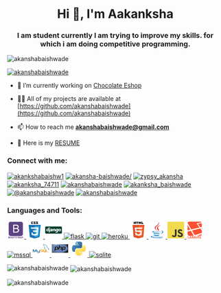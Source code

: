 <h1 align="center">Hi 👋, I'm Aakanksha</h1>
<h3 align="center">I am student currently I am trying to improve my skills. for which i am doing competitive programming.</h3>

<p align="left"> <img src="https://komarev.com/ghpvc/?username=akanshabaishwade&label=Profile%20views&color=0e75b6&style=flat" alt="akanshabaishwade" /> </p>

<p align="left"> <a href="https://github.com/ryo-ma/github-profile-trophy"><img src="https://github-profile-trophy.vercel.app/?username=akanshabaishwade" alt="akanshabaishwade" /></a> </p>

- 🔭 I’m currently working on [Chocolate Eshop](https://github.com/akanshabaishwade/Eshop_django)

- 👨‍💻 All of my projects are available at [https://github.com/akanshabaishwade](https://github.com/akanshabaishwade)

- 📫 How to reach me **akanshabaishwade@gmail.com**

- 📄 Here is my [RESUME](https://drive.google.com/file/d/174vtEUTbVRRtxvF8yqH_nIL3j_CJoQ_M/view?usp=sharing)

<h3 align="left">Connect with me:</h3>
<p align="left">
<a href="https://twitter.com/akankshabaishw1" target="blank"><img align="center" src="https://raw.githubusercontent.com/rahuldkjain/github-profile-readme-generator/master/src/images/icons/Social/twitter.svg" alt="akankshabaishw1" height="30" width="40" /></a>
<a href="https://linkedin.com/in/akansha-baishwade/" target="blank"><img align="center" src="https://raw.githubusercontent.com/rahuldkjain/github-profile-readme-generator/master/src/images/icons/Social/linked-in-alt.svg" alt="akansha-baishwade/" height="30" width="40" /></a>
<a href="https://instagram.com/zypsy_akansha" target="blank"><img align="center" src="https://raw.githubusercontent.com/rahuldkjain/github-profile-readme-generator/master/src/images/icons/Social/instagram.svg" alt="zypsy_akansha" height="30" width="40" /></a>
<a href="https://www.codechef.com/users/akanksha_74711" target="blank"><img align="center" src="https://cdn.jsdelivr.net/npm/simple-icons@3.1.0/icons/codechef.svg" alt="akanksha_74711" height="30" width="40" /></a>
<a href="https://www.hackerrank.com/akanshabaishwade" target="blank"><img align="center" src="https://raw.githubusercontent.com/rahuldkjain/github-profile-readme-generator/master/src/images/icons/Social/hackerrank.svg" alt="akanshabaishwade" height="30" width="40" /></a>
<a href="https://codeforces.com/profile/akanksha_baishwade" target="blank"><img align="center" src="https://cdn.jsdelivr.net/npm/simple-icons@3.0.1/icons/codeforces.svg" alt="akanksha_baishwade" height="30" width="40" /></a>
<a href="https://www.hackerearth.com/@akanshabaishwade" target="blank"><img align="center" src="https://raw.githubusercontent.com/rahuldkjain/github-profile-readme-generator/master/src/images/icons/Social/hackerearth.svg" alt="@akanshabaishwade" height="30" width="40" /></a>
<a href="https://auth.geeksforgeeks.org/user/akanshabaishwade" target="blank"><img align="center" src="https://raw.githubusercontent.com/rahuldkjain/github-profile-readme-generator/master/src/images/icons/Social/geeks-for-geeks.svg" alt="akanshabaishwade" height="30" width="40" /></a>
</p>

<h3 align="left">Languages and Tools:</h3>
<p align="left"> <a href="https://getbootstrap.com" target="_blank"> <img src="https://raw.githubusercontent.com/devicons/devicon/master/icons/bootstrap/bootstrap-plain-wordmark.svg" alt="bootstrap" width="40" height="40"/> </a> <a href="https://www.w3schools.com/css/" target="_blank"> <img src="https://raw.githubusercontent.com/devicons/devicon/master/icons/css3/css3-original-wordmark.svg" alt="css3" width="40" height="40"/> </a> <a href="https://www.djangoproject.com/" target="_blank"> <img src="https://raw.githubusercontent.com/devicons/devicon/master/icons/django/django-original.svg" alt="django" width="40" height="40"/> </a> <a href="https://flask.palletsprojects.com/" target="_blank"> <img src="https://www.vectorlogo.zone/logos/pocoo_flask/pocoo_flask-icon.svg" alt="flask" width="40" height="40"/> </a> <a href="https://git-scm.com/" target="_blank"> <img src="https://www.vectorlogo.zone/logos/git-scm/git-scm-icon.svg" alt="git" width="40" height="40"/> </a> <a href="https://heroku.com" target="_blank"> <img src="https://www.vectorlogo.zone/logos/heroku/heroku-icon.svg" alt="heroku" width="40" height="40"/> </a> <a href="https://www.w3.org/html/" target="_blank"> <img src="https://raw.githubusercontent.com/devicons/devicon/master/icons/html5/html5-original-wordmark.svg" alt="html5" width="40" height="40"/> </a> <a href="https://www.java.com" target="_blank"> <img src="https://raw.githubusercontent.com/devicons/devicon/master/icons/java/java-original.svg" alt="java" width="40" height="40"/> </a> <a href="https://developer.mozilla.org/en-US/docs/Web/JavaScript" target="_blank"> <img src="https://raw.githubusercontent.com/devicons/devicon/master/icons/javascript/javascript-original.svg" alt="javascript" width="40" height="40"/> </a> <a href="https://laravel.com/" target="_blank"> <img src="https://raw.githubusercontent.com/devicons/devicon/master/icons/laravel/laravel-plain-wordmark.svg" alt="laravel" width="40" height="40"/> </a> <a href="https://www.microsoft.com/en-us/sql-server" target="_blank"> <img src="https://www.svgrepo.com/show/303229/microsoft-sql-server-logo.svg" alt="mssql" width="40" height="40"/> </a> <a href="https://www.mysql.com/" target="_blank"> <img src="https://raw.githubusercontent.com/devicons/devicon/master/icons/mysql/mysql-original-wordmark.svg" alt="mysql" width="40" height="40"/> </a> <a href="https://www.php.net" target="_blank"> <img src="https://raw.githubusercontent.com/devicons/devicon/master/icons/php/php-original.svg" alt="php" width="40" height="40"/> </a> <a href="https://www.python.org" target="_blank"> <img src="https://raw.githubusercontent.com/devicons/devicon/master/icons/python/python-original.svg" alt="python" width="40" height="40"/> </a> <a href="https://www.sqlite.org/" target="_blank"> <img src="https://www.vectorlogo.zone/logos/sqlite/sqlite-icon.svg" alt="sqlite" width="40" height="40"/> </a> </p>

<p><img align="left" src="https://github-readme-stats.vercel.app/api/top-langs?username=akanshabaishwade&show_icons=true&locale=en&layout=compact" alt="akanshabaishwade" /></p>

<p>&nbsp;<img align="center" src="https://github-readme-stats.vercel.app/api?username=akanshabaishwade&show_icons=true&locale=en" alt="akanshabaishwade" /></p>

<p><img align="center" src="https://github-readme-streak-stats.herokuapp.com/?user=akanshabaishwade&" alt="akanshabaishwade" /></p>

